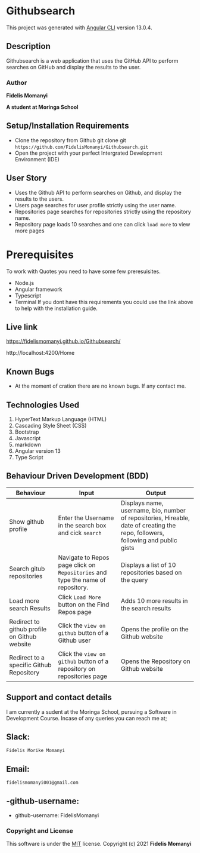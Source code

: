 # Githubsearch

This project was generated with [Angular CLI](https://github.com/angular/angular-cli) version 13.0.4.


## Description

Githubsearch is a web application that uses the GitHub API to perform searches on GitHub and display the results to the user.

### Author

**Fidelis Momanyi**

**A student at Moringa School**
## Setup/Installation Requirements

* Clone the repository from Github
git clone git ```https://github.com/FidelisMomanyi/Githubsearch.git```
* Open the project with your perfect Intergrated Development Environment (IDE)

## User Story
- Uses the Github API to perform searches on Github, and display the results to the users.
- Users page searches for user profile strictly using the user name.
- Repositories page searches for repositories strictly using the repository name.
- Repository page loads 10 searches and one can click `load more` to view more pages

# Prerequisites
To work with Quotes you need to have some few preresuisites.
- Node.js
- Angular framework
- Typescript
- Terminal
If you dont have this requirements you could use the link above to help with the installation guide.

## Live link

https://fidelismomanyi.github.io/Githubsearch/

http://localhost:4200/Home

## Known Bugs

* At the moment of cration there are no known bugs. If any contact me.

## Technologies Used

1. HyperText Markup Language (HTML)
2. Cascading Style Sheet (CSS)
3. Bootstrap
4. Javascript
5. markdown
6. Angular version 13
7. Type Script

## Behaviour Driven Development (BDD)

| Behaviour | Input | Output |
| --------- | ------| ------ |
|Show github profile|Enter the Username in the search box and cick `search`|Displays name, username, bio, number of repositories, Hireable, date of creating the repo, followers, following and public gists|
|Search gitub repositories | Navigate to Repos page click on `Repositories` and type the name of repository.|Displays a list of 10 repositories based on the query|
|Load more search Results |Click `Load More` button on the Find Repos page |Adds 10 more results in the search results|
|Redirect to github profile on Github website | Click the `view on github` button of a Github user | Opens the profile on the Github website|
|Redirect to a specific Github Repository | Click the `view on github` button of a repository on repositories page | Opens the Repository on Github website |

## Support and contact details

I am currently a sudent at the Moringa School, pursuing a Software in Development Course.
Incase of any queries you can reach me at;

## Slack: 
```
Fidelis Morike Momanyi
```
## Email:
```
fidelismomanyi001@gmail.com
```
## -github-username:
* github-username: FidelisMomanyi

### Copyright and License
This software is under the [MIT](License) license. Copyright (c) 2021 **Fidelis Momanyi**


